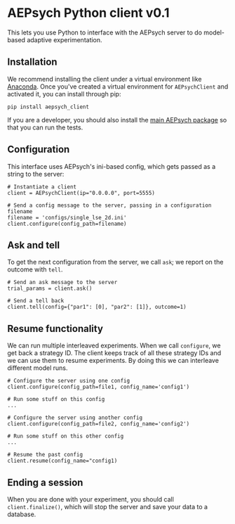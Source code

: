 # AEPsych Python client v0.1

This lets you use Python to interface with the AEPsych server to do model-based adaptive experimentation.

## Installation
We recommend installing the client under a virtual environment like
[Anaconda](https://docs.conda.io/projects/conda/en/latest/user-guide/tasks/manage-environments.html).
Once you've created a virtual environment for `AEPsychClient` and activated it, you can install through pip:

```
pip install aepsych_client
```

If you are a developer, you should also install the [main AEPsych package](https://github.com/facebookresearch/aepsych) so that you can run the tests.

## Configuration
This interface uses AEPsych's ini-based config, which gets passed as a string to the server:

```
# Instantiate a client
client = AEPsychClient(ip="0.0.0.0", port=5555)

# Send a config message to the server, passing in a configuration filename
filename = 'configs/single_lse_2d.ini'
client.configure(config_path=filename)
```

## Ask and tell
To get the next configuration from the server, we call `ask`; we report on the outcome with `tell`.

```
# Send an ask message to the server
trial_params = client.ask()

# Send a tell back
client.tell(config={"par1": [0], "par2": [1]}, outcome=1)
```

## Resume functionality
We can run multiple interleaved experiments. When we call `configure`, we get back a strategy ID.
The client keeps track of all these strategy IDs and we can use them to resume experiments. By
doing this we can interleave different model runs.

```
# Configure the server using one config
client.configure(config_path=file1, config_name='config1')

# Run some stuff on this config
...

# Configure the server using another config
client.configure(config_path=file2, config_name='config2')

# Run some stuff on this other config
...

# Resume the past config
client.resume(config_name="config1)
```

## Ending a session
When you are done with your experiment, you should call `client.finalize()`, which will stop the server and save your data to a database.
